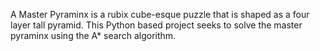 
A Master Pyraminx is a rubix cube-esque puzzle that is shaped as a four layer tall pyramid. This Python based project seeks to solve the master pyraminx using the A* search algorithm.
